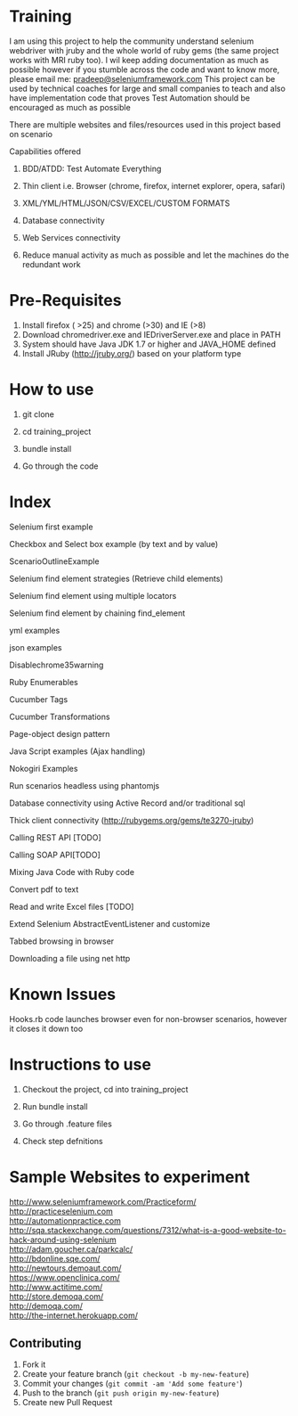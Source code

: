 Training
========

I am using this project to help the community understand selenium webdriver with jruby
and the whole world of ruby gems (the same project works with MRI ruby too). I wil keep adding documentation as much as possible
however if you stumble across the code and want to know more, please email me: pradeep@seleniumframework.com
This project can be used by technical coaches for large and small companies to teach and also have
implementation code that proves Test Automation should be encouraged as much as possible

There are multiple websites and files/resources used in this project based on scenario


Capabilities offered

1) BDD/ATDD: Test Automate Everything

2) Thin client i.e. Browser (chrome, firefox, internet explorer, opera, safari)

3) XML/YML/HTML/JSON/CSV/EXCEL/CUSTOM FORMATS

4) Database connectivity

5) Web Services connectivity

6) Reduce manual activity as much as possible and let the machines do the redundant work

Pre-Requisites
===============
1) Install firefox ( >25) and chrome (>30) and IE (>8)
2) Download chromedriver.exe and IEDriverServer.exe and place in PATH
3) System should have Java JDK 1.7 or higher and JAVA_HOME defined
4) Install JRuby (http://jruby.org/) based on your platform type

How to use
=============
1) git clone  

2) cd training_project  

3) bundle install  

4) Go through the code

Index
===============
Selenium first example

Checkbox and Select box example (by text and by value)

ScenarioOutlineExample

Selenium find element strategies (Retrieve child elements)

Selenium find element using multiple locators

Selenium find element by chaining find_element

yml examples

json examples

Disablechrome35warning

Ruby Enumerables

Cucumber Tags

Cucumber Transformations

Page-object design pattern

Java Script examples (Ajax handling)

Nokogiri Examples

Run scenarios headless using phantomjs

Database connectivity using Active Record and/or traditional sql

Thick client connectivity (http://rubygems.org/gems/te3270-jruby)

Calling REST API [TODO]

Calling SOAP API[TODO]

Mixing Java Code with Ruby code

Convert pdf to text

Read and write Excel files [TODO]

Extend Selenium AbstractEventListener and customize

Tabbed browsing in browser

Downloading a file using net http


Known Issues
=====================
Hooks.rb code launches browser even for non-browser scenarios, however it closes it down too


Instructions to use
=====================

1) Checkout the project, cd into training_project  

2) Run bundle install  

3) Go through .feature files  

4) Check step defnitions

Sample Websites to experiment
==============================
http://www.seleniumframework.com/Practiceform/  
http://practiceselenium.com  
http://automationpractice.com  
http://sqa.stackexchange.com/questions/7312/what-is-a-good-website-to-hack-around-using-selenium  
http://adam.goucher.ca/parkcalc/  
http://bdonline.sqe.com/  
http://newtours.demoaut.com/  
https://www.openclinica.com/  
http://www.actitime.com/  
http://store.demoqa.com/  
http://demoqa.com/  
http://the-internet.herokuapp.com/  


## Contributing

1. Fork it
2. Create your feature branch (`git checkout -b my-new-feature`)
3. Commit your changes (`git commit -am 'Add some feature'`)
4. Push to the branch (`git push origin my-new-feature`)
5. Create new Pull Request
